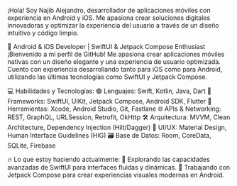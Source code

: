 ¡Hola! Soy Najib Alejandro, desarrollador de aplicaciones móviles con experiencia en Android y iOS. Me apasiona crear soluciones digitales innovadoras y optimizar la experiencia del usuario a través de un diseño intuitivo y código limpio.

📱 Android & iOS Developer | SwiftUI & Jetpack Compose Enthusiast
¡Bienvenido a mi perfil de GitHub! Me apasiona crear aplicaciones móviles nativas con un diseño elegante y una experiencia de usuario optimizada. Cuento con experiencia desarrollando tanto para iOS como para Android, utilizando las últimas tecnologías como SwiftUI y Jetpack Compose.

💻 Habilidades y Tecnologías:
🟢 Lenguajes: Swift, Kotlin, Java, Dart
📱 Frameworks: SwiftUI, UIKit, Jetpack Compose, Android SDK, Flutter
🔧 Herramientas: Xcode, Android Studio, Git, Fastlane
🌐 APIs & Networking: REST, GraphQL, URLSession, Retrofit, OkHttp
🛠 Arquitectura: MVVM, Clean Architecture, Dependency Injection (Hilt/Dagger)
🎨 UI/UX: Material Design, Human Interface Guidelines (HIG)
🗃 Base de Datos: Room, CoreData, SQLite, Firebase

🔥 Lo que estoy haciendo actualmente:
🚀 Explorando las capacidades avanzadas de SwiftUI para interfaces fluidas y dinámicas.
🧪 Trabajando con Jetpack Compose para crear experiencias visuales modernas en Android.
